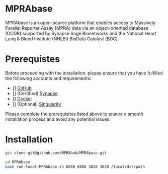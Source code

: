# MPRAbase

MPRAbase is an open-source platform that enables access to Massively Parallel Reporter Assay (MPRA) data via an object-oriented database (OODB) supported by Synapse Sage Bionetworks and the National Heart Lung & Blood Institute (NHLBI) BioData Catalyst (BDC).

# Prerequistes 

Before proceeding with the installation, please ensure that you have fulfilled the following accounts and requirements:

- [] [GitHub]()
- [] (Certified) [Synapse](https://www.synapse.org/)
- [] [Docker](https://www.docker.com/)
- [] (Optional) [Singularity](https://cloud.sylabs.io/?_gl=1*zlt1gk*_ga*MTU1Mzg2OTQxNy4xNjg0MTkxMzM5*_ga_X710KLJKK6*MTY4NDE5MTMzOS4xLjEuMTY4NDE5MTM0Ni4wLjAuMA..&_ga=2.118074254.606116961.1684191339-1553869417.1684191339)

Please complete the prerequisites listed above to ensure a smooth installation process and avoid any potential issues.

# Installation

```bash
git clone git@github.com:MPRAhub/MPRAbase.git
```

```bash
cd MPRAbase
bash run-local-MPRAbase.sh 8888 8888 3838 3838 /local/dir/path
```